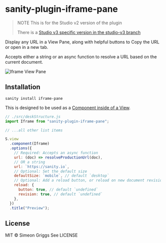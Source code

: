 # sanity-plugin-iframe-pane

> NOTE This is for the Studio v2 version of the plugin
>
> There is a [Studio v3 specific version in the studio-v3 branch](https://github.com/SimeonGriggs/sanity-plugin-iframe-pane/tree/studio-v3)

Display any URL in a View Pane, along with helpful buttons to Copy the URL or open in a new tab.

Accepts either a string or an async function to resolve a URL based on the current document.

![Iframe View Pane](https://user-images.githubusercontent.com/9684022/144389599-496e1e50-62a7-4d5c-903a-889885eb8aab.png)

## Installation

```
sanity install iframe-pane
```

This is designed to be used as a [Component inside of a View](https://www.sanity.io/docs/structure-builder-reference#c0c8284844b7).

```js
// ./src/deskStructure.js
import Iframe from "sanity-plugin-iframe-pane";

// ...all other list items

S.view
  .component(Iframe)
  .options({
    // Required: Accepts an async function
    url: (doc) => resolveProductionUrl(doc),
    // OR a string
    url: `https://sanity.io`,
    // Optional: Set the default size
    defaultSize: `mobile`, // default `desktop`
    // Optional: Add a reload button, or reload on new document revisions
    reload: {
      button: true, // default `undefined`
      revision: true, // default `undefined`
    },
  })
  .title("Preview");
```

## License

MIT © Simeon Griggs
See LICENSE
